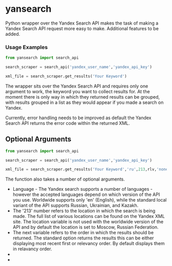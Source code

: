 # yansearch
Python wrapper over the Yandex Search API makes the task of making a Yandex Search API request more easy to make. Additional features to be added.
### Usage Examples
```python
from yansearch import search_api

search_scraper = search_api('yandex_user_name','yandex_api_key')

xml_file = search_scraper.get_results('Your Keyword')
```
The wrapper sits over the Yandex Search API and requires only one argument to work, the keyword you want to collect results for. At the moment there is only way in which they returned results can be grouped, with results grouped in a list as they would appear if you made a search on Yandex.

Currently, error handling needs to be improved as default the Yandex Search API returns the error code within the returned XML. 

## Optional Arguments

```python
from yansearch import search_api

search_scraper = search_api('yandex_user_name','yandex_api_key')

xml_file = search_scraper.get_results('Your Keyword','ru',213,rlv,'none',50)
```

The function also takes a number of optional arguments.
* Language - The Yandex search supports a number of languages - however the accepted languages depend on which version of the API you use. Worldwide supports only 'en' (English), while the standard local variant of the API supports Russian, Ukrainian, and Kazakh. 
* The '213' number refers to the location in which the search is being made. The full list of various locations can be found on the Yandex XML site. The location variable is not used with the worldwide version of the API and by default the location is set to Moscow, Russian Federation.
* The next variable refers to the order in which the results should be returned. The standard option returns the results this can be either displaying most recent first or relevancy order. By default displays them in relavancy order.
*
*
